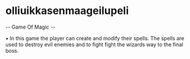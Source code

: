 # olliuikkasenmaageilupeli
-- Game Of Magic --

• In this game the player can create and modify their
spells. The spells are used to destroy evil enemies and
to fight fight the wizards way to the final boss.
